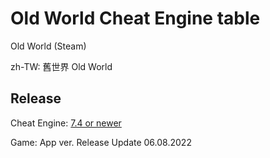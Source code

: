 # Old World Cheat Engine table
Old World (Steam)

 zh-TW: 舊世界 Old World
 
## Release
Cheat Engine: [7.4 or newer](https://github.com/cheat-engine/cheat-engine/releases)  

Game: App ver. Release Update 06.08.2022
